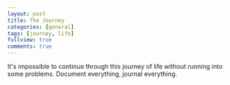 ```yaml
---
layout: post
title: The Journey
categories: [general]
tags: [journey, life]
fullview: true
comments: true
---
```


It's impossible to continue through this journey of life without running into some problems. Document everything, journal everything. 